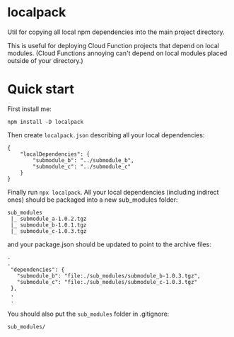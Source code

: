 # localpack
Util for copying all local npm dependencies into the main project directory.

This is useful for deploying Cloud Function projects that depend on local modules. (Cloud Functions annoying can't depend on local modules placed outside of your directory.)

# Quick start
First install me:
```
npm install -D localpack
```

Then create `localpack.json` describing all your local dependencies:
```
{
    "localDependencies": {
        "submodule_b": "../submodule_b",
        "submodule_c": "../submodule_c"
    }
}
```
Finally run `npx localpack`.
All your local dependencies (including indirect ones) should be packaged into a new sub_modules folder:
```
sub_modules
 |_ submodule_a-1.0.2.tgz
 |_ submodule_b-1.0.1.tgz
 |_ submodule_c-1.0.3.tgz
 ```
 and your package.json should be updated to point to the archive files:
 ```
 .
 .
  "dependencies": {
    "submodule_b": "file:./sub_modules/submodule_b-1.0.3.tgz",
    "submodule_c": "file:./sub_modules/submodule_c-1.0.3.tgz"
  },
  .
  .
  ```
You should also put the `sub_modules` folder in .gitignore:
```
sub_modules/
```